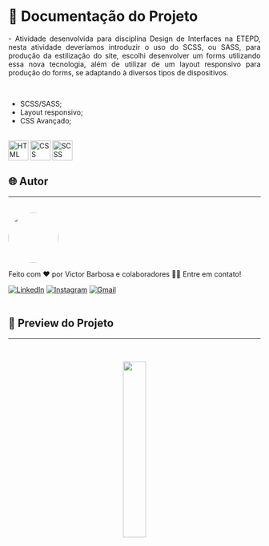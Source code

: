 # 📒 Documentação do Projeto

<p align="justify">
  - Atividade desenvolvida para disciplina Design de Interfaces na ETEPD, nesta atividade deveríamos introduzir o uso do SCSS, ou SASS, para produção da estilização do site, escolhi desenvolver um forms utilizando essa nova tecnologia, além de utilizar de um layout responsivo para produção do forms, se adaptando à diversos tipos de dispositivos.
</p>
<br>

- SCSS/SASS;
- Layout responsivo;
- CSS Avançado;

<div style="display: inline_block"><br>
  <img align="center" alt="HTML" heigth="30" width="40" src="https://cdn.jsdelivr.net/gh/devicons/devicon@latest/icons/html5/html5-original.svg">
  <img align="center" alt="CSS" heigth="30" width="40" src="https://cdn.jsdelivr.net/gh/devicons/devicon@latest/icons/css3/css3-original.svg">
  <img align="center" alt="SCSS" heigth="30" width="40" src="https://cdn.jsdelivr.net/gh/devicons/devicon@latest/icons/sass/sass-original.svg">
</div>

## 🌐 Autor
---
<br>

<a href="https://www.linkedin.com/in/victor-santos-01242007111203200607/">
 <img style="border-radius: 50%" src="https://avatars.githubusercontent.com/u/114593367?s=400&u=35dad9c7030300514c27e765de70b83b4073c802&v=4" width="100px;" alt=""/>
</a>

Feito com ❤️ por Victor Barbosa e colaboradores 👋🏽 Entre em contato!

[![LinkedIn](https://img.shields.io/badge/LinkedIn-0077B5?style=for-the-badge&logo=linkedin&logoColor=white)](https://www.linkedin.com/in/victor-santos-01242007111203200607/)
[![Instagram](https://img.shields.io/badge/-Instagram-%23E4405F?style=for-the-badge&logo=instagram&logoColor=white)](https://www.instagram.com/whosvitu_/)
[![Gmail](https://img.shields.io/badge/Gmail-333333?style=for-the-badge&logo=gmail&logoColor=red)](mailto:victorb.santos15@gmail.com)
<br>
<br>

## 🔗 Preview do Projeto
---

<br>
<p width="100%" align="center">
  <a href="https://victorb-s.github.io/Projeto-Forms/" target="_blank"><img src="https://img.shields.io/badge/Preview-FF5722?style=for-the-badge&logo=todoist&logoColor=white" width="30%"></a>
</p>
